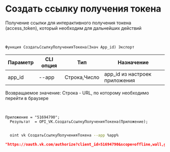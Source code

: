 ﻿---
sidebar_position: 1
---

# Создать ссылку получения токена
Получение ссылки для интерактивного получения токена (access_token), который необходим для дальнейших действий


<br/>


`Функция СоздатьСсылкуПолученияТокена(Знач App_id) Экспорт`

  | Параметр | CLI опция | Тип | Назначение |
  |-|-|-|-|
  | app_id | --app | Строка,Число | app_id из настроек приложения |

  
  Возвращаемое значение:   Строка - URL, по которому необходимо перейти в браузере 

<br/>




```bsl title="Пример кода"
Приложение = "51694790";
  Результат  = OPI_VK.СоздатьСсылкуПолученияТокена(Приложение);
```
	


```sh title="Пример команды CLI"
    
  oint vk СоздатьСсылкуПолученияТокена --app %app%

```

```json title="Результат"
"https://oauth.vk.com/authorize?client_id=51694790&scope=offline,wall,groups,photos,stats,stories,ads,market,video&v=5.131&response_type=token&redirect_uri=https://api.vk.com/blank.html"
```

